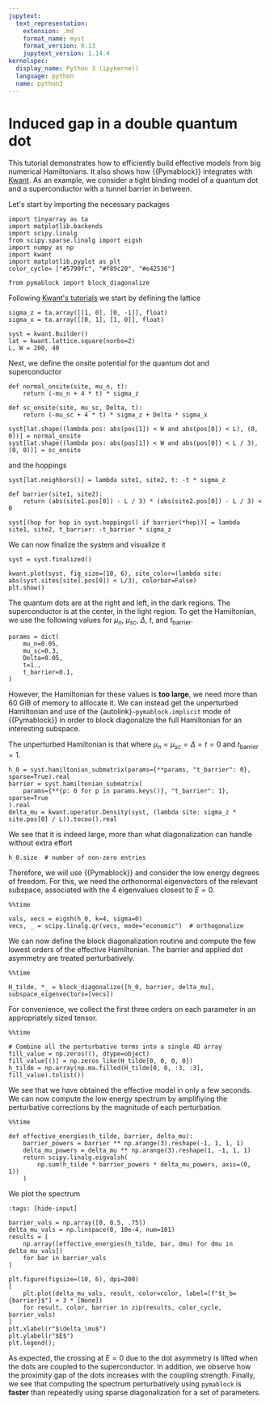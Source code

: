 ```yaml
---
jupytext:
  text_representation:
    extension: .md
    format_name: myst
    format_version: 0.13
    jupytext_version: 1.14.4
kernelspec:
  display_name: Python 3 (ipykernel)
  language: python
  name: python3
---
```


# Induced gap in a double quantum dot

This tutorial demonstrates how to efficiently build effective models from big numerical
Hamiltonians.
It also shows how {{Pymablock}} integrates with [Kwant](https://kwant-project.org/).
As an example, we consider a tight binding model of a quantum dot and
a superconductor with a tunnel barrier in between.

Let's start by importing the necessary packages

```{code-cell} ipython3
import tinyarray as ta
import matplotlib.backends
import scipy.linalg
from scipy.sparse.linalg import eigsh
import numpy as np
import kwant
import matplotlib.pyplot as plt
color_cycle= ["#5790fc", "#f89c20", "#e42536"]

from pymablock import block_diagonalize
```

Following [Kwant's tutorials](https://kwant-project.org/doc/1/tutorial/) we
start by defining the lattice

```{code-cell} ipython3
sigma_z = ta.array([[1, 0], [0, -1]], float)
sigma_x = ta.array([[0, 1], [1, 0]], float)

syst = kwant.Builder()
lat = kwant.lattice.square(norbs=2)
L, W = 200, 40
```

Next, we define the onsite potential for the quantum dot and superconductor

```{code-cell} ipython3
def normal_onsite(site, mu_n, t):
    return (-mu_n + 4 * t) * sigma_z

def sc_onsite(site, mu_sc, Delta, t):
    return (-mu_sc + 4 * t) * sigma_z + Delta * sigma_x

syst[lat.shape((lambda pos: abs(pos[1]) < W and abs(pos[0]) < L), (0, 0))] = normal_onsite
syst[lat.shape((lambda pos: abs(pos[1]) < W and abs(pos[0]) < L / 3), (0, 0))] = sc_onsite
```

and the hoppings

```{code-cell} ipython3
syst[lat.neighbors()] = lambda site1, site2, t: -t * sigma_z

def barrier(site1, site2):
    return (abs(site1.pos[0]) - L / 3) * (abs(site2.pos[0]) - L / 3) < 0

syst[(hop for hop in syst.hoppings() if barrier(*hop))] = lambda site1, site2, t_barrier: -t_barrier * sigma_z
```

We can now finalize the system and visualize it

```{code-cell} ipython3
syst = syst.finalized()

kwant.plot(syst, fig_size=(10, 6), site_color=(lambda site: abs(syst.sites[site].pos[0]) < L/3), colorbar=False)
plt.show()
```

The quantum dots are at the right and left, in the dark regions.
The superconductor is at the center, in the light region.
To get the Hamiltonian, we use the following values for $\mu_n$,
$\mu_{sc}$, $\Delta$, $t$, and $t_{\text{barrier}}$.

```{code-cell} ipython3
params = dict(
    mu_n=0.05,
    mu_sc=0.3,
    Delta=0.05,
    t=1.,
    t_barrier=0.1,
)
```

However, the Hamiltonian for these values is **too large**, we need more than
60 GiB of memory to alllocate it.
We can instead get the unperturbed Hamiltonian and use of the
{autolink}`~pymablock.implicit` mode of {{Pymablock}} in order to block
diagonalize the full Hamiltonian for an interesting subspace.

The unperturbed Hamiltonian is that where $\mu_n = \mu_{sc} = \Delta = t = 0$
and $t_{\text{barrier}} = 1$.

```{code-cell} ipython3
h_0 = syst.hamiltonian_submatrix(params={**params, "t_barrier": 0}, sparse=True).real
barrier = syst.hamiltonian_submatrix(
    params={**{p: 0 for p in params.keys()}, "t_barrier": 1}, sparse=True
).real
delta_mu = kwant.operator.Density(syst, (lambda site: sigma_z * site.pos[0] / L)).tocoo().real
```

We see that it is indeed large, more than what diagonalization can handle
without extra effort

```{code-cell} ipython3
h_0.size  # number of non-zero entries
```

Therefore, we will use {{Pymablock}} and consider the low energy degrees of freedom.
For this, we need the orthonormal eigenvectors of the relevant subspace,
associated with the $4$ eigenvalues closest to $E=0$.

```{code-cell} ipython3
%%time

vals, vecs = eigsh(h_0, k=4, sigma=0)
vecs, _ = scipy.linalg.qr(vecs, mode="economic")  # orthogonalize
```

We can now define the block diagonalization routine and compute the few lowest
orders of the effective Hamiltonian.
The barrier and applied dot asymmetry are treated perturbatively.

```{code-cell} ipython3
%%time

H_tilde, *_ = block_diagonalize([h_0, barrier, delta_mu], subspace_eigenvectors=[vecs])
```

For convenience, we collect the first three orders on each parameter in an appropriately sized tensor.

```{code-cell} ipython3
%%time

# Combine all the perturbative terms into a single 4D array
fill_value = np.zeros((), dtype=object)
fill_value[()] = np.zeros_like(H_tilde[0, 0, 0, 0])
h_tilde = np.array(np.ma.filled(H_tilde[0, 0, :3, :3], fill_value).tolist())
```

We see that we have obtained the effective model in only a few seconds.
We can now compute the low energy spectrum by amplifiying the perturbative
corrections by the magnitude of each perturbation.

```{code-cell} ipython3
%%time

def effective_energies(h_tilde, barrier, delta_mu):
    barrier_powers = barrier ** np.arange(3).reshape(-1, 1, 1, 1)
    delta_mu_powers = delta_mu ** np.arange(3).reshape(1, -1, 1, 1)
    return scipy.linalg.eigvalsh(
        np.sum(h_tilde * barrier_powers * delta_mu_powers, axis=(0, 1))
    )
```

We plot the spectrum

```{code-cell} ipython3
:tags: [hide-input]

barrier_vals = np.array([0, 0.5, .75])
delta_mu_vals = np.linspace(0, 10e-4, num=101)
results = [
    np.array([effective_energies(h_tilde, bar, dmu) for dmu in delta_mu_vals])
    for bar in barrier_vals
]

plt.figure(figsize=(10, 6), dpi=200)
[
    plt.plot(delta_mu_vals, result, color=color, label=[f"$t_b={barrier}$"] + 3 * [None])
    for result, color, barrier in zip(results, color_cycle, barrier_vals)
]
plt.xlabel(r"$\delta_\mu$")
plt.ylabel(r"$E$")
plt.legend();
```

As expected, the crossing at $E=0$ due to the dot asymmetry is lifted when the
dots are coupled to the superconductor.
In addition, we observe how the proximity gap of the dots increases with the
coupling strength.
Finally, we see that computing the spectrum perturbatively using `pymablock`
is **faster** than repeatedly using sparse diagonalization for a set of
parameters.
